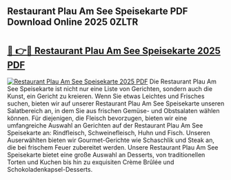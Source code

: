 ## Restaurant Plau Am See Speisekarte PDF Download Online 2025 0ZLTR

# <h2><a href="http://gcccl2u.nevu.top/?p=Restaurant+Plau+Am+See+Speisekarte">🔗 👉🔴 Restaurant Plau Am See Speisekarte 2025 PDF</a></h2>

[![Restaurant Plau Am See Speisekarte 2025 PDF](https://i.imgur.com/dBaPXMq.png)](http://gcccl2u.nevu.top/?p=Restaurant+Plau+Am+See+Speisekarte)
Die Restaurant Plau Am See Speisekarte ist nicht nur eine Liste von Gerichten, sondern auch die Kunst, ein Gericht zu kreieren. Wenn Sie etwas Leichtes und Frisches suchen, bieten wir auf unserer Restaurant Plau Am See Speisekarte unseren Salatbereich an, in dem Sie aus frischen Gemüse- und Obstsalaten wählen können. Für diejenigen, die Fleisch bevorzugen, bieten wir eine umfangreiche Auswahl an Gerichten auf der Restaurant Plau Am See Speisekarte an: Rindfleisch, Schweinefleisch, Huhn und Fisch. Unseren Auserwählten bieten wir Gourmet-Gerichte wie Schaschlik und Steak an, die bei frischem Feuer zubereitet werden. Unsere Restaurant Plau Am See Speisekarte bietet eine große Auswahl an Desserts, von traditionellen Torten und Kuchen bis hin zu exquisiten Crème Brûlée und Schokoladenkapsel-Desserts.
